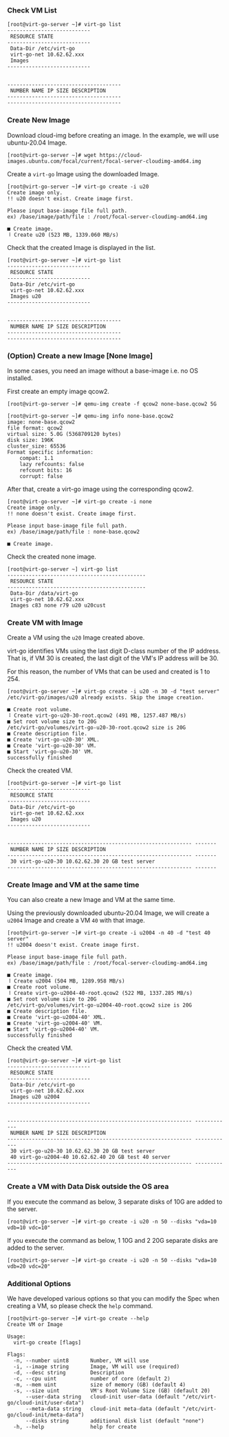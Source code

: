 ### Check VM List

```
[root@virt-go-server ~]# virt-go list
---------------------------
 RESOURCE STATE
---------------------------
 Data-Dir /etc/virt-go
 virt-go-net 10.62.62.xxx
 Images
---------------------------


-------------------------------------
 NUMBER NAME IP SIZE DESCRIPTION
-------------------------------------
-------------------------------------
```

### Create New Image

Download cloud-img before creating an image. In the example, we will use ubuntu-20.04 Image.

```
[root@virt-go-server ~]# wget https://cloud-images.ubuntu.com/focal/current/focal-server-cloudimg-amd64.img
```

Create a `virt-go` Image using the downloaded Image.

```
[root@virt-go-server ~]# virt-go create -i u20
Create image only.
!! u20 doesn't exist. Create image first.

Please input base-image file full path.
ex) /base/image/path/file : /root/focal-server-cloudimg-amd64.img

■ Create image.
⠸ Create u20 (523 MB, 1339.060 MB/s)
```

Check that the created Image is displayed in the list.

```
[root@virt-go-server ~]# virt-go list
---------------------------
 RESOURCE STATE
---------------------------
 Data-Dir /etc/virt-go
 virt-go-net 10.62.62.xxx
 Images u20
---------------------------


-------------------------------------
 NUMBER NAME IP SIZE DESCRIPTION
-------------------------------------
-------------------------------------
```

### (Option) Create a new Image [None Image]

In some cases, you need an image without a base-image i.e. no OS installed.

First create an empty image qcow2.

```
[root@virt-go-server ~]# qemu-img create -f qcow2 none-base.qcow2 5G

[root@virt-go-server ~]# qemu-img info none-base.qcow2
image: none-base.qcow2
file format: qcow2
virtual size: 5.0G (5368709120 bytes)
disk size: 196K
cluster_size: 65536
Format specific information:
    compat: 1.1
    lazy refcounts: false
    refcount bits: 16
    corrupt: false
```

After that, create a virt-go image using the corresponding qcow2.

```
[root@virt-go-server ~]# virt-go create -i none
Create image only.
!! none doesn't exist. Create image first.

Please input base-image file full path.
ex) /base/image/path/file : none-base.qcow2

■ Create image.
```

Check the created none image.

```
[root@virt-go-server ~] virt-go list
---------------------------------------------
 RESOURCE STATE
---------------------------------------------
 Data-Dir /data/virt-go
 virt-go-net 10.62.62.xxx
 Images c83 none r79 u20 u20cust
 ```


### Create VM with Image

Create a VM using the `u20` Image created above.

virt-go identifies VMs using the last digit D-class number of the IP address. That is, if VM 30 is created, the last digit of the VM's IP address will be 30.

For this reason, the number of VMs that can be used and created is 1 to 254.

```
[root@virt-go-server ~]# virt-go create -i u20 -n 30 -d "test server"
/etc/virt-go/images/u20 already exists. Skip the image creation.

■ Create root volume.
⠸ Create virt-go-u20-30-root.qcow2 (491 MB, 1257.487 MB/s)
■ Set root volume size to 20G
/etc/virt-go/volumes/virt-go-u20-30-root.qcow2 size is 20G
■ Create description file.
■ Create 'virt-go-u20-30' XML.
■ Create 'virt-go-u20-30' VM.
■ Start 'virt-go-u20-30' VM.
successfully finished
```

Check the created VM.

```
[root@virt-go-server ~]# virt-go list
---------------------------
 RESOURCE STATE
---------------------------
 Data-Dir /etc/virt-go
 virt-go-net 10.62.62.xxx
 Images u20
---------------------------


------------------------------------------------------------ -------
 NUMBER NAME IP SIZE DESCRIPTION
------------------------------------------------------------ -------
 30 virt-go-u20-30 10.62.62.30 20 GB test server
------------------------------------------------------------ -------
```

### Create Image and VM at the same time

You can also create a new Image and VM at the same time.

Using the previously downloaded ubuntu-20.04 Image, we will create a `u2004` Image and create a VM `40` with that image.

```
[root@virt-go-server ~]# virt-go create -i u2004 -n 40 -d "test 40 server"
!! u2004 doesn't exist. Create image first.

Please input base-image file full path.
ex) /base/image/path/file : /root/focal-server-cloudimg-amd64.img

■ Create image.
⠸ Create u2004 (504 MB, 1289.958 MB/s)
■ Create root volume.
⠸ Create virt-go-u2004-40-root.qcow2 (522 MB, 1337.285 MB/s)
■ Set root volume size to 20G
/etc/virt-go/volumes/virt-go-u2004-40-root.qcow2 size is 20G
■ Create description file.
■ Create 'virt-go-u2004-40' XML.
■ Create 'virt-go-u2004-40' VM.
■ Start 'virt-go-u2004-40' VM.
successfully finished
```

Check the created VM.

```
[root@virt-go-server ~]# virt-go list
---------------------------
 RESOURCE STATE
---------------------------
 Data-Dir /etc/virt-go
 virt-go-net 10.62.62.xxx
 Images u20 u2004
---------------------------


------------------------------------------------------------ ------------
 NUMBER NAME IP SIZE DESCRIPTION
------------------------------------------------------------ ------------
 30 virt-go-u20-30 10.62.62.30 20 GB test server
 40 virt-go-u2004-40 10.62.62.40 20 GB test 40 server
------------------------------------------------------------ ------------
```


### Create a VM with Data Disk outside the OS area

If you execute the command as below, 3 separate disks of 10G are added to the server.

```
[root@virt-go-server ~]# virt-go create -i u20 -n 50 --disks "vda=10 vdb=10 vdc=10"
```

If you execute the command as below, 1 10G and 2 20G separate disks are added to the server.

```
[root@virt-go-server ~]# virt-go create -i u20 -n 50 --disks "vda=10 vdb=20 vdc=20"
```


### Additional Options

We have developed various options so that you can modify the Spec when creating a VM, so please check the `help` command.

```
[root@virt-go-server ~]# virt-go create --help
Create VM or Image

Usage:
  virt-go create [flags]

Flags:
  -n, --number uint8       Number, VM will use
  -i, --image string       Image, VM will use (required)
  -d, --desc string        Description
  -c, --cpu uint           number of core (default 2)
  -m, --mem uint           size of memory (GB) (default 4)
  -s, --size uint          VM's Root Volume Size (GB) (default 20)
      --user-data string   cloud-init user-data (default "/etc/virt-go/cloud-init/user-data")
      --meta-data string   cloud-init meta-data (default "/etc/virt-go/cloud-init/meta-data")
      --disks string       additional disk list (default "none")
  -h, --help               help for create
```